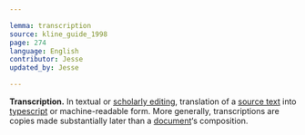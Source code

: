 ```yaml
---

lemma: transcription
source: kline_guide_1998
page: 274
language: English
contributor: Jesse
updated_by: Jesse

---
```

**Transcription.** In textual or [scholarly editing](editingScholarly.html), translation of a [source text](textSource.html) into [typescript](typescript.html) or machine-readable form. More generally, transcriptions are copies made substantially later than a [document](document.html)‘s composition.
